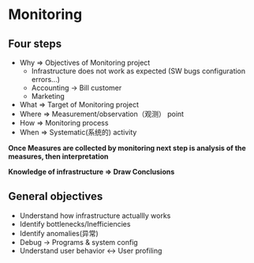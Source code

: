 # Monitoring
## Four steps

* Why => Objectives of Monitoring project
	* Infrastructure does not work as expected (SW bugs configuration errors...)
	* Accounting -> Bill customer
	* Marketing
* What => Target of Monitoring project
* Where => Measurement/observation（观测） point
* How => Monitoring process
* When => Systematic(系统的) activity

**Once Measures are collected by monitoring next step is analysis of the measures, then interpretation**

**Knowledge of infrastructure => Draw Conclusions**

## General objectives

* Understand how infrastructure actuallly works
* Identify bottlenecks/Inefficiencies
* Identify anomalies(异常)
* Debug -> Programs & system config
* Understand user behavior <-> User profiling